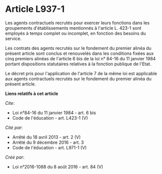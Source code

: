 # Article L937-1

Les agents contractuels recrutés pour exercer leurs fonctions dans les groupements d'établissements mentionnés à l'article L.
423-1 sont employés à temps complet ou incomplet, en fonction des besoins du service. 

Les contrats des agents recrutés sur le fondement du premier alinéa du présent article sont conclus et renouvelés dans les
conditions fixées aux cinq premiers alinéas de l'article 6 bis de la loi n° 84-16 du 11 janvier 1984 portant dispositions
statutaires relatives à la fonction publique de l'Etat. 

Le décret pris pour l'application de l'article 7 de la même loi est applicable aux agents contractuels recrutés sur le
fondement du premier alinéa du présent article.

**Liens relatifs à cet article**

_Cite_:

  - Loi n°84-16 du 11 janvier 1984 - art. 6 bis
  - Code de l'éducation - art. L423-1 (V)

_Cité par_:

  - Arrêté du 18 avril 2013 - art. 2 (V)
  - Arrêté du 9 décembre 2016 - art. 3
  - Code de l'éducation - art. L971-1 (V)

_Créé par_:

  - Loi n°2016-1088 du 8 août 2016 - art. 84 (V)
